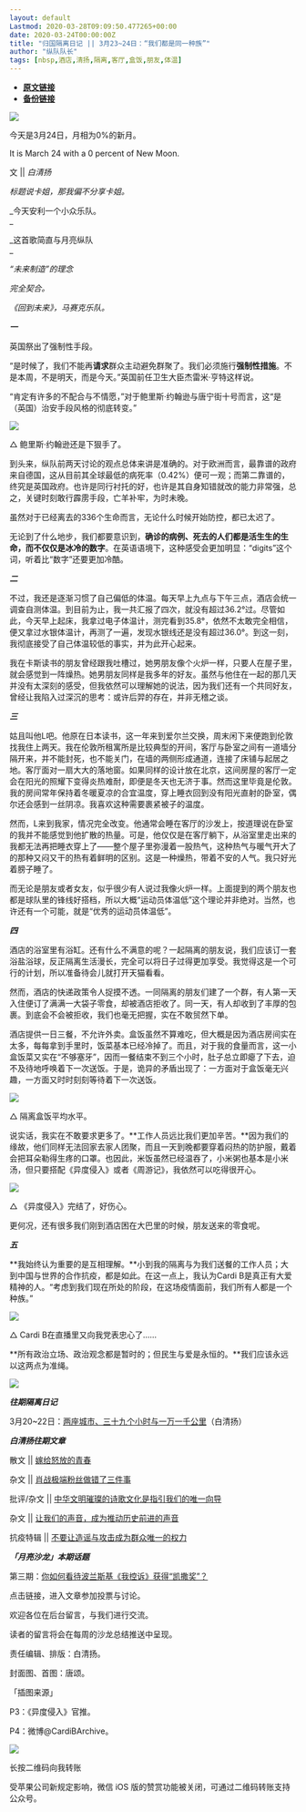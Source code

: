 ```yaml
---
layout: default
Lastmod: 2020-03-28T09:09:50.477265+00:00
date: 2020-03-24T00:00:00Z
title: "归国隔离日记 || 3月23~24日：“我们都是同一种族”"
author: "纵队队长"
tags: [nbsp,酒店,清扬,隔离,客厅,盒饭,朋友,体温]
---
```


* [**原文链接**](https://mp.weixin.qq.com/s/h0Y1eIwBwYhBQHR_MwL24w)
* [**备份链接**](http://archive.ph/LKrkB)


![](/images/post/63a6a79698831b7207ca9e14ac97135a.jpg)

今天是3月24日，月相为0%的新月。

It is March 24 with a 0 percent of New Moon.

文 || _白清扬_

  

  

_标题说卡姐，那我偏不分享卡姐。_

_今天安利一个小众乐队。  
_

_这首歌简直与月亮纵队  
_

_“未来制造”的理念_

_完全契合。_

_《回到未来》，马赛克乐队。_

  

  

  

_**一**_

  

英国祭出了强制性手段。

“是时候了，我们不能再**请求**群众主动避免群聚了。我们必须施行**强制性措施**。不是本周，不是明天，而是今天。”英国前任卫生大臣杰雷米·亨特这样说。

“肯定有许多的不配合与不情愿，”对于鲍里斯·约翰逊与唐宁街十号而言，这“是（英国）治安手段风格的彻底转变。”

![](/images/post/936067bed40e010a99a7df4a8185993f.jpg)

△ 鲍里斯·约翰逊还是下狠手了。  

到头来，纵队前两天讨论的观点总体来讲是准确的。对于欧洲而言，最靠谱的政府来自德国，这从目前其全球最低的病死率（0.42%）便可一观；而第二靠谱的，终究是英国政府。也许是同行衬托的好，也许是其自身知错就改的能力非常强，总之，关键时刻敢行霹雳手段，亡羊补牢，为时未晚。

虽然对于已经离去的336个生命而言，无论什么时候开始防控，都已太迟了。

无论到了什么地步，我们都要意识到，**确诊的病例、死去的人们都是活生生的生命，而不仅仅是冰冷的数字**。在英语语境下，这种感受会更加明显：“digits”这个词，听着比“数字”还要更加冷酷。

  

  

_**二**_

  

不过，我还是逐渐习惯了自己偏低的体温。每天早上九点与下午三点，酒店会统一调查自测体温。到目前为止，我一共汇报了四次，就没有超过36.2°过。尽管如此，今天早上起床，我拿过电子体温计，测完看到35.8°，依然不太敢完全相信，便又拿过水银体温计，再测了一遍，发现水银线还是没有超过36.0°。到这一刻，我彻底接受了自己体温较低的事实，并为此开心起来。

  

我在卡斯读书的朋友曾经跟我吐槽过，她男朋友像个火炉一样，只要人在屋子里，就会感觉到一阵燥热。她男朋友同样是我多年的好友。虽然与他住在一起的那几天并没有太深刻的感受，但我依然可以理解她的说法，因为我们还有一个共同好友，曾经让我陷入过深沉的思考：或许后羿的存在，并非无稽之谈。

  

  

_**三**_

  

姑且叫他L吧。他原在日本读书，这一年来到爱尔兰交换，周末闲下来便跑到伦敦找我住上两天。我在伦敦所租寓所是比较典型的开间，客厅与卧室之间有一道墙分隔开来，并不能封死，也不能关门，在墙的两侧形成通道，连接了床铺与起居之地。客厅面对一扇大大的落地窗。如果同样的设计放在北京，这间房屋的客厅一定会在阳光的照耀下变得炎热难耐，即便是冬天也无济于事。然而这里毕竟是伦敦。我的房间常年保持着冬暖夏凉的合宜温度，穿上睡衣回到没有阳光直射的卧室，偶尔还会感到一丝阴凉。我喜欢这种需要裹紧被子的温度。

然而，L来到我家，情况完全改变。他通常会睡在客厅的沙发上，按道理说在卧室的我并不能感觉到他扩散的热量。可是，他仅仅是在客厅躺下，从浴室里走出来的我都无法再把睡衣穿上了——整个屋子里弥漫着一股热气，这种热气与暖气开大了的那种又闷又干的热有着鲜明的区别。这是一种燥热，带着不安的人气。我只好光着膀子睡了。

而无论是朋友或者女友，似乎很少有人说过我像火炉一样。上面提到的两个朋友也都是球队里的锋线好搭档，所以大概“运动员体温低”这个理论并非绝对。当然，也许还有一个可能，就是“优秀的运动员体温低”。

  

  

_**四**_

  

酒店的浴室里有浴缸。还有什么不满意的呢？一起隔离的朋友说，我们应该订一套浴盐浴球，反正隔离生活漫长，完全可以将日子过得更加享受。我觉得这是一个可行的计划，所以准备待会儿就打开天猫看看。

然而，酒店的快递政策令人捉摸不透。一同隔离的朋友们建了一个群，有人第一天入住便订了满满一大袋子零食，却被酒店拒收了。同一天，有人却收到了丰厚的包裹。到底会不会被拒收，我们也毫无把握，实在不敢贸然下单。

酒店提供一日三餐，不允许外卖。盒饭虽然不算难吃，但大概是因为酒店房间实在太多，每每拿到手里时，饭菜基本已经冷掉了。而且，对于我的食量而言，这一小盒饭菜又实在“不够塞牙”，因而一餐结束不到三个小时，肚子总立即瘪了下去，迫不及待地呼唤着下一次送饭。于是，诡异的矛盾出现了：一方面对于盒饭毫无兴趣，一方面又时时刻刻等待着下一次送饭。

![](/images/post/938c11cf921c6eacbf4987585faccac3.jpg)

△ 隔离盒饭平均水平。  

说实话，我实在不敢要求更多了。**工作人员远比我们更加辛苦。**因为我们的缘故，他们同样无法回家去家人团聚，而且一天到晚都要穿着闷热的防护服，戴着会把耳朵勒得生疼的口罩。也因此，米饭虽然已经温吞了，小米粥也基本是小米汤，但只要搭配《异度侵入》或者《周游记》，我依然可以吃得很开心。

![](/images/post/fdd1236be01d689fc26f787be2c1dc51.jpg)

△ 《异度侵入》完结了，好伤心。

更何况，还有很多我们刚到酒店困在大巴里的时候，朋友送来的零食呢。

  

  

_**五**_

  

**我始终认为重要的是互相理解。**小到我的隔离与为我们送餐的工作人员；大到中国与世界的合作抗疫，都是如此。在这一点上，我认为Cardi B是真正有大爱精神的人。“考虑到我们现在所处的阶段，在这场疫情面前，我们所有人都是一个种族。”

![](/images/post/1c13de8a66088e2cf4143a62fe861c3b.jpg)

△ Cardi B在直播里又向我党表忠心了……

**所有政治立场、政治观念都是暂时的；但民生与爱是永恒的。**我们应该永远以这两点为准绳。

![](/images/post/0dbfe849d5aa6972976239a0e0fa6892.jpg)

  

  

  

  

_**往期隔离日记**_

  

3月20~22日：[两座城市、三十九个小时与一万一千公里](http://mp.weixin.qq.com/s?__biz=MzA4MTkwMzQ3MA==&mid=2654623101&idx=1&sn=b0dcbab31f4b7a7c2dafeb76bafc1688&chksm=84431f7cb334966a661408c5def8c43a82987364c0f53cc939decad0688a0c6e4ff00487d5c4&scene=21#wechat_redirect)（白清扬）

  

  

_**白清扬往期文章**_

  

散文 || [嫁给怒放的青春](http://mp.weixin.qq.com/s?__biz=MzA4MTkwMzQ3MA==&mid=2654622912&idx=1&sn=9a2f5be094ef88fe90374f247799d775&chksm=84431ec1b33497d763a0579bccabe4719ee67872d85911c8f87d27badb8239883028c869ae55&scene=21#wechat_redirect)

杂文 || [肖战极端粉丝做错了三件事](http://mp.weixin.qq.com/s?__biz=MzA4MTkwMzQ3MA==&mid=2654622842&idx=1&sn=0474e90cbc28fec53291082a079bd73d&chksm=84431e7bb334976dadd19ff48ae21d18531a217eb91d9386231066ec1ebc071f959bd5c7f69c&scene=21#wechat_redirect)

批评/杂文 || [中华文明璀璨的诗歌文化是指引我们的唯一向导](http://mp.weixin.qq.com/s?__biz=MzA4MTkwMzQ3MA==&mid=2654622696&idx=2&sn=0c485aad98490ccc6c0db6e14ecb047d&chksm=844319e9b33490ffe3230155ae3537eb3fc0189abc5e89a865451a4103da08b31942fbb01cbf&scene=21#wechat_redirect)

杂文 || [让我们的声音，成为推动历史前进的声音](http://mp.weixin.qq.com/s?__biz=MzA4MTkwMzQ3MA==&mid=2654622570&idx=1&sn=e209cc4d1f9d9635bd448f1569327a3c&chksm=8443196bb334907d6b0e222c746b8b35ce7cfcdd57a907dd926e4ba456bf89810f5d87b77985&scene=21#wechat_redirect)

抗疫特辑 || [不要让造谣与攻击成为群众唯一的权力](http://mp.weixin.qq.com/s?__biz=MzA4MTkwMzQ3MA==&mid=2654622545&idx=1&sn=f2dd01bb9ec4e7d5931ce31fca5a698a&chksm=84431950b3349046c3df444d583f0f57143873cb2316e0a10b476d29c8d35245bb563c56f7cd&scene=21#wechat_redirect)

  

  

_**「月亮沙龙」本期话题**_

  

第三期：[你如何看待波兰斯基《我控诉》获得“凯撒奖”？](http://mp.weixin.qq.com/s?__biz=MzA4MTkwMzQ3MA==&mid=2654622994&idx=1&sn=9908e4ae9193746711b69a0e12e7966f&chksm=84431f13b334960505f2a0d9cbdda7ee4e972e7f6aca0e7353f85b9ed788ebe3e910e0da9648&scene=21#wechat_redirect)

  

点击链接，进入文章参加投票与讨论。  

欢迎各位在后台留言，与我们进行交流。

读者的留言将会在每周的沙龙总结推送中呈现。

  

  

  

责任编辑、排版：白清扬。

封面图、首图：唐颂。

「插图来源」

P3：《异度侵入》官推。

P4：微博@CardiBArchive。

  

![](/images/post/5ed7799448d0eb8119348db31d9492b8.jpg)

长按二维码向我转账

受苹果公司新规定影响，微信 iOS 版的赞赏功能被关闭，可通过二维码转账支持公众号。

